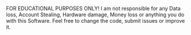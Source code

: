 FOR EDUCATIONAL PURPOSES ONLY!
I am not responsible for any Data loss, Account Stealing, Hardware damage, Money loss or anything you do with this Software.
Feel free to change the code, submit issues or improve it.
